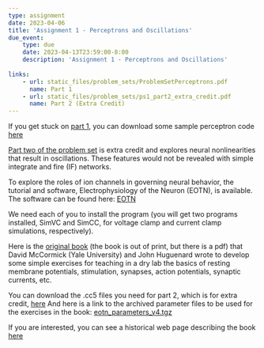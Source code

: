 ```yaml
---
type: assignment
date: 2023-04-06
title: 'Assignment 1 - Perceptrons and Oscillations'
due_event: 
    type: due
    date: 2023-04-13T23:59:00-8:00
    description: 'Assignment 1 - Perceptrons and Oscillations'
    
links:
    - url: static_files/problem_sets/ProblemSetPerceptrons.pdf
      name: Part 1
    - url: static_files/problem_sets/ps1_part2_extra_credit.pdf
      name: Part 2 (Extra Credit)    
---
```

If you get stuck on [part 1](static_files/problem_sets/ProblemSetPerceptrons.pdf), you can download some sample perceptron code [here](static_files/code/BinaryPerceptronSampleCode.m)

[Part two of the problem set](static_files/problem_sets/ps1_part2_extra_credit.pdf) is extra credit and explores neural nonlinearities that result in oscillations. These features would not be revealed with simple integrate and fire (IF) networks.

To explore the roles of ion channels in governing neural behavior, the tutorial and software, Electrophysiology of the Neuron (EOTN), is available. The software can be found here: [EOTN](https://huguenardlab.stanford.edu/eotn/)

We need each of you to install the program (you will get two programs installed, SimVC and SimCC, for voltage clamp and current clamp simulations, respectively).

Here is the [original book](https://hlab.stanford.edu/eotn/ELECTROPHYSIOLOGY%20OF%20THE%20NEURON.pdf) (the book is out of print, but there is a pdf) that David McCormick (Yale University) and John Huguenard wrote to develop some simple exercises for teaching in a dry lab the basics of resting membrane potentials, stimulation, synapses, action potentials, synaptic currents, etc.

You can download the .cc5 files you need for part 2, which is for extra credit, [here](static_files/code/ps1_pt2_exp1.cc5)
And here is a link to the archived parameter files to be used for the exercises in the book: [eotn_parameters_v4.tgz](/static_files/code/eotn_parameters_v4.tgz)

If you are interested, you can see a historical web page describing the book [here](http://eotn.stanford.edu)
